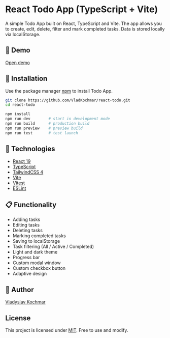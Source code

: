 # React Todo App (TypeScript + Vite)

A simple Todo App built on React, TypeScript and Vite. The app allows you to create, edit, delete, filter and mark completed tasks. Data is stored locally via localStorage.

## 🔗 Demo

[Open demo](https://react-todo-sepia-one.vercel.app/)

## 🧰 Installation

Use the package manager [npm](https://www.npmjs.com/) to install Todo App.

```bash
git clone https://github.com/VladKochmar/react-todo.git
cd react-todo

npm install
npm run dev        # start in development mode
npm run build      # production build
npm run preview    # preview build
npm run test       # test launch
```

## 🚀 Technologies

- [React 19](https://react.dev/)
- [TypeScript](https://www.typescriptlang.org/)
- [TailwindCSS 4](https://tailwindcss.com/)
- [Vite](https://vite.dev/)
- [Vitest](https://vitest.dev/)
- [ESLint](https://eslint.org/)

## 📋 Functionality

- Adding tasks
- Editing tasks
- Deleting tasks
- Marking completed tasks
- Saving to localStorage
- Task filtering (All / Active / Completed)
- Light and dark theme
- Progress bar
- Custom modal window
- Custom checkbox button
- Adaptive design

## 👤 Author

[Vladyslav Kochmar](https://github.com/VladKochmar)

## License

This project is licensed under [MIT](https://choosealicense.com/licenses/mit/). Free to use and modify.
